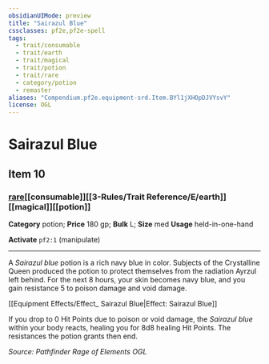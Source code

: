 ```yaml
---
obsidianUIMode: preview
title: "Sairazul Blue"
cssclasses: pf2e,pf2e-spell
tags:
  - trait/consumable
  - trait/earth
  - trait/magical
  - trait/potion
  - trait/rare
  - category/potion
  - remaster
aliases: "Compendium.pf2e.equipment-srd.Item.BYl1jXHOpDJVYsvY"
license: OGL
---
```

# Sairazul Blue
## Item 10
### [rare](rare "Rare Rarity Trait")[[consumable]][[3-Rules/Trait Reference/E/earth]][[magical]][[potion]]

**Category** potion; 
**Price** 180 gp; 
**Bulk** L; **Size** med
**Usage** held-in-one-hand

**Activate** `pf2:1` (manipulate)

* * *

A _Sairazul blue_ potion is a rich navy blue in color. Subjects of the Crystalline Queen produced the potion to protect themselves from the radiation Ayrzul left behind. For the next 8 hours, your skin becomes navy blue, and you gain resistance 5 to poison damage and void damage.

[[Equipment Effects/Effect_ Sairazul Blue|Effect: Sairazul Blue]]

If you drop to 0 Hit Points due to poison or void damage, the _Sairazul blue_ within your body reacts, healing you for 8d8 healing Hit Points. The resistances the potion grants then end.

*Source: Pathfinder Rage of Elements*
*OGL*